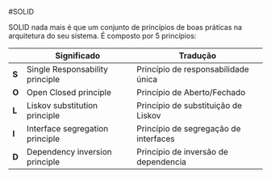 #SOLID

SOLID nada mais é que um conjunto de princípios de boas práticas na arquitetura do seu sistema. É composto por 5 princípios:


|         | Significado                       | Tradução |
| ------  | ------                            | -------- |
| **S**   | Single Responsability principle   | Princípio de responsabilidade única |
| **O**   | Open Closed principle             | Princípio de Aberto/Fechado |
| **L**   | Liskov substitution principle     | Princípio de substituição de Liskov |
| **I**   | Interface segregation principle   | Princípio de segregação de interfaces |
| **D**   | Dependency inversion principle    | Princípio de inversão de dependencia |